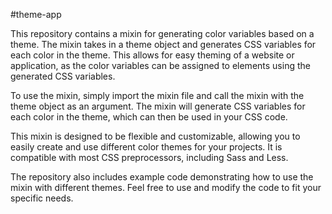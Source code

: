 #theme-app

This repository contains a mixin for generating color variables based on a theme. The mixin takes in a theme object and generates CSS variables for each color in the theme. This allows for easy theming of a website or application, as the color variables can be assigned to elements using the generated CSS variables.

To use the mixin, simply import the mixin file and call the mixin with the theme object as an argument. The mixin will generate CSS variables for each color in the theme, which can then be used in your CSS code.

This mixin is designed to be flexible and customizable, allowing you to easily create and use different color themes for your projects. It is compatible with most CSS preprocessors, including Sass and Less.

The repository also includes example code demonstrating how to use the mixin with different themes. Feel free to use and modify the code to fit your specific needs.
